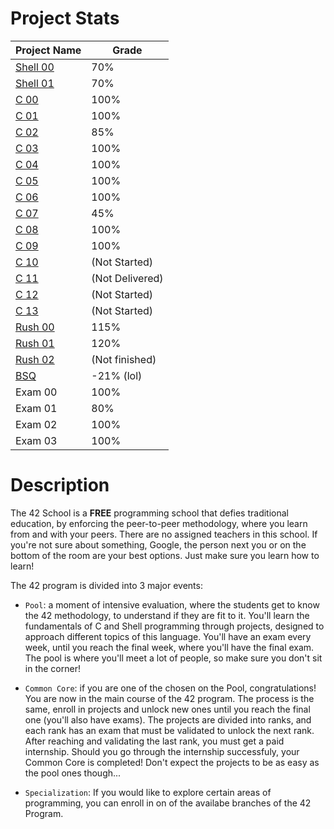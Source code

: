 # Project Stats

Project Name | Grade 
-------------|--------
[Shell 00](/S00/) | 70%
[Shell 01](/S01/) | 70%
[C 00](/C00/) | 100%
[C 01](/C01/) | 100%
[C 02](/C02/) | 85%
[C 03](/C03/) | 100%
[C 04](/C04/) | 100%
[C 05](/C05/) | 100%
[C 06](/C06/) | 100%
[C 07](/C07/) | 45%
[C 08](/C08/) | 100%
[C 09](/C09/) | 100%
[C 10](/C10/) | (Not Started)
[C 11](/C11/) | (Not Delivered)
[C 12](/C12/) | (Not Started)
[C 13](/C13/) | (Not Started)
[Rush 00](/R00/) | 115%
[Rush 01](/R01/) | 120%
[Rush 02](/R02/) | (Not finished)
[BSQ](/BSQ/)| -21% (lol)
Exam 00 | 100%
Exam 01 | 80%
Exam 02 | 100%
Exam 03 | 100%

# Description

The 42 School is a **FREE** programming school that defies traditional education, by enforcing the peer-to-peer methodology, where you learn from and with your peers. There are no assigned teachers in this school. If you're not sure about something, Google, the person next you or on the bottom of the room are your best options. Just make sure you learn how to learn!

The 42 program is divided into 3 major events:

 - `Pool`: a moment of intensive evaluation, where the students get to know the 42 methodology, to understand if they are fit to it. You'll learn the fundamentals of C and Shell programming through projects, designed to approach different topics of this language. You'll have an exam every week, until you reach the final week, where you'll have the final exam. The pool is where you'll meet a lot of people, so make sure you don't sit in the corner!

 - `Common Core`: if you are one of the chosen on the Pool, congratulations! You are now in the main course of the 42 program. The process is the same, enroll in projects and unlock new ones until you reach the final one (you'll also have exams). The projects are divided into ranks, and each rank has an exam that must be validated to unlock the next rank. After reaching and validating the last rank, you must get a paid internship. Should you go through the internship successfuly, your Common Core is completed! Don't expect the projects to be as easy as the pool ones though...

 - `Specialization`: If you would like to explore certain areas of programming, you can enroll in on of the availabe branches of the 42 Program.


